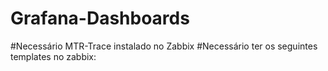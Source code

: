 # Grafana-Dashboards

#Necessário MTR-Trace instalado no Zabbix
#Necessário ter os seguintes templates no zabbix:
